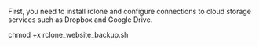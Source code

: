 First, you need to install rclone and configure connections to cloud storage services such as Dropbox and Google Drive.

chmod +x rclone_website_backup.sh



